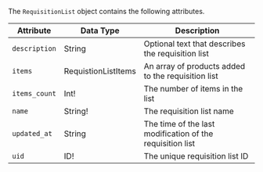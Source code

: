 The `RequisitionList` object contains the following attributes.

Attribute |  Data Type | Description
--- | --- | ---
`description` | String | Optional text that describes the requisition list
`items` | RequistionListItems | An array of products added to the requisition list
`items_count` | Int! | The number of items in the list
`name` | String! | The requisition list name
`updated_at` | String | The time of the last modification of the requisition list
`uid` | ID! | The unique requisition list ID
